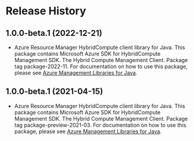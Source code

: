 # Release History

## 1.0.0-beta.1 (2022-12-21)

- Azure Resource Manager HybridCompute client library for Java. This package contains Microsoft Azure SDK for HybridCompute Management SDK. The Hybrid Compute Management Client. Package tag package-2022-11. For documentation on how to use this package, please see [Azure Management Libraries for Java](https://aka.ms/azsdk/java/mgmt).

## 1.0.0-beta.1 (2021-04-15)

- Azure Resource Manager HybridCompute client library for Java. This package contains Microsoft Azure SDK for HybridCompute Management SDK. The Hybrid Compute Management Client. Package tag package-preview-2021-03. For documentation on how to use this package, please see [Azure Management Libraries for Java](https://aka.ms/azsdk/java/mgmt).
